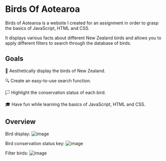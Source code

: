 # Birds Of Aotearoa

Birds of Aotearoa is a website I created for an assignment in order to grasp the basics of JavaScript, HTML and CSS.

It displays various facts about different New Zealand birds and allows you to apply different filters to search through the database of birds.




## Goals

🦜 Aesthetically display the birds of New Zealand. 

🔍 Create an easy-to-use search function.

🏳️ Highlight the conservation status of each bird.

🎓 Have fun while learning the basics of JavaScript, HTML and CSS.


## Overview

Bird display:
![image](https://user-images.githubusercontent.com/112597138/190943963-315817ce-ac66-43d6-8c7e-e1cbf22f9b73.png)


Bird conservation status key:
![image](https://user-images.githubusercontent.com/112597138/190944011-a6e6f208-2bb5-42d1-8327-43785cbb0d90.png)


Filter birds:
![image](https://user-images.githubusercontent.com/112597138/190944623-0f5429d3-94fd-4931-b242-b5bb85d461fd.png)

